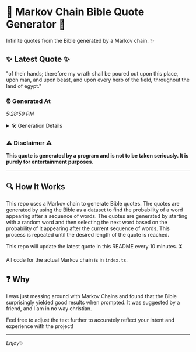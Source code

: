 # 📖 Markov Chain Bible Quote Generator 📖

Infinite quotes from the Bible generated by a Markov chain. ✨

## ✨ Latest Quote ✨
"of their hands; therefore my wrath shall be poured out upon this place, upon man, and upon beast, and upon every herb of the field, throughout the land of egypt."

### ⏰ Generated At
*5:28:59 PM*

<details>
    <summary>🛠️ Generation Details</summary>
    <p>
        <strong>🌱 Seed:</strong> of<br>
        <strong>🔄 Iterations:</strong> 29<br>
        <strong>📜 Context History:</strong><br>[ of ]: their<br>[ of, their ]: hands;<br>[ of, their, hands; ]: therefore<br>[ of, their, hands;, therefore ]: my<br>[ of, their, hands;, therefore, my ]: wrath<br>[ of, their, hands;, therefore, my, wrath ]: shall<br>[ their, hands;, therefore, my, wrath, shall ]: be<br>[ hands;, therefore, my, wrath, shall, be ]: poured<br>[ therefore, my, wrath, shall, be, poured ]: out<br>[ my, wrath, shall, be, poured, out ]: upon<br>[ wrath, shall, be, poured, out, upon ]: this<br>[ shall, be, poured, out, upon, this ]: place,<br>[ be, poured, out, upon, this, place, ]: upon<br>[ poured, out, upon, this, place,, upon ]: man,<br>[ out, upon, this, place,, upon, man, ]: and<br>[ upon, this, place,, upon, man,, and ]: upon<br>[ this, place,, upon, man,, and, upon ]: beast,<br>[ place,, upon, man,, and, upon, beast, ]: and<br>[ upon, man,, and, upon, beast,, and ]: upon<br>[ man,, and, upon, beast,, and, upon ]: every<br>[ and, upon, beast,, and, upon, every ]: herb<br>[ upon, beast,, and, upon, every, herb ]: of<br>[ beast,, and, upon, every, herb, of ]: the<br>[ and, upon, every, herb, of, the ]: field,<br>[ upon, every, herb, of, the, field, ]: throughout<br>[ every, herb, of, the, field,, throughout ]: the<br>[ herb, of, the, field,, throughout, the ]: land<br>[ of, the, field,, throughout, the, land ]: of<br>[ the, field,, throughout, the, land, of ]: egypt.<br>
    </p>
</details>

### ⚠️ Disclaimer ⚠️
**This quote is generated by a program and is not to be taken seriously. It is purely for entertainment purposes.**

---

## 🔍 How It Works

This repo uses a Markov chain to generate Bible quotes. The quotes are generated by using the Bible as a dataset to find the probability of a word appearing after a sequence of words. The quotes are generated by starting with a random word and then selecting the next word based on the probability of it appearing after the current sequence of words. This process is repeated until the desired length of the quote is reached.

This repo will update the latest quote in this README every 10 minutes. ⏳

All code for the actual Markov chain is in `index.ts`.

## ❓ Why

I was just messing around with Markov Chains and found that the Bible surprisingly yielded good results when prompted. 
It was suggested by a friend, and I am in no way christian.

Feel free to adjust the text further to accurately reflect your intent and experience with the project!

---

*Enjoy*✨
